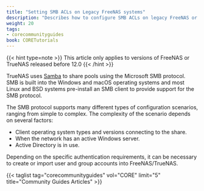 ```yaml
---
title: "Setting SMB ACLs on Legacy FreeNAS systems"
description: "Describes how to configure SMB ACLs on legacy FreeNAS or TrueNAS released before 12.0."
weight: 20
tags:
- corecommunityguides
book: CORETutorials
---
```


{{< hint type=note >}}
This article only applies to versions of FreeNAS or TrueNAS released before 12.0
{{< /hint >}}

TrueNAS uses [Samba](https://www.samba.org/) to share pools using the Microsoft SMB protocol.
SMB is built into the Windows and macOS operating systems and most Linux and BSD systems pre-install an SMB client to provide support for the SMB protocol.

The SMB protocol supports many different types of configuration scenarios, ranging from simple to complex.
The complexity of the scenario depends on several factors:

* Client operating system types and versions connecting to the share.
* When the network has an active Windows server.
* Active Directory is in use.

Depending on the specific authentication requirements, it can be necessary to create or import user and group accounts into FreeNAS/TrueNAS.

{{< taglist tag="corecommunityguides" vol="CORE" limit="5" title="Community Guides Articles" >}}
